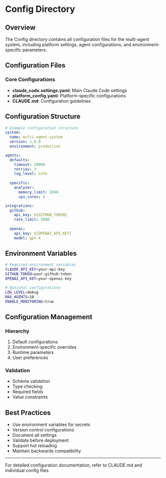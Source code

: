 # Config Directory

## Overview

The Config directory contains all configuration files for the multi-agent system, including platform settings, agent configurations, and environment-specific parameters.

## Configuration Files

### Core Configurations
- **claude_code.settings.yaml**: Main Claude Code settings
- **platform_config.yaml**: Platform-specific configurations
- **CLAUDE.md**: Configuration guidelines

## Configuration Structure

```yaml
# Example configuration structure
system:
  name: multi-agent-system
  version: 1.0.0
  environment: production

agents:
  defaults:
    timeout: 30000
    retries: 3
    log_level: info
  
  specific:
    analyzer:
      memory_limit: 2048
      cpu_cores: 4

integrations:
  github:
    api_key: ${GITHUB_TOKEN}
    rate_limit: 5000
  
  openai:
    api_key: ${OPENAI_API_KEY}
    model: gpt-4
```

## Environment Variables

```bash
# Required environment variables
CLAUDE_API_KEY=your-api-key
GITHUB_TOKEN=your-github-token
OPENAI_API_KEY=your-openai-key

# Optional configurations
LOG_LEVEL=debug
MAX_AGENTS=10
ENABLE_MONITORING=true
```

## Configuration Management

### Hierarchy
1. Default configurations
2. Environment-specific overrides
3. Runtime parameters
4. User preferences

### Validation
- Schema validation
- Type checking
- Required fields
- Value constraints

## Best Practices

- Use environment variables for secrets
- Version control configurations
- Document all settings
- Validate before deployment
- Support hot reloading
- Maintain backwards compatibility

---

For detailed configuration documentation, refer to CLAUDE.md and individual config files.
